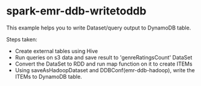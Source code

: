 # spark-emr-ddb-writetoddb

This example helps you to write Dataset/query output to DynamoDB table.

Steps taken:
* Create external tables using Hive
* Run queries on s3 data and save result to 'genreRatingsCount' DataSet
* Convert the DataSet to RDD and run map function on it to create ITEMs
* Using saveAsHadoopDataset and DDBConf(emr-ddb-hadoop), write the ITEMs to DynamoDB table.
